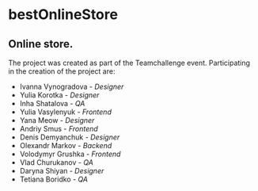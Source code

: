 # bestOnlineStore
Online store.
--
The project was created as part of the Teamchallenge event. Participating in the creation of the project are:
- Ivanna Vynogradova - *Designer*
- Yulia Korotka - *Designer*
- Inha Shatalova - *QA*
- Yulia Vasylenyuk - *Frontend*
- Yana Meow - *Designer*
- Andriy Smus - *Frontend*
- Denis Demyanchuk - *Designer*
- Olexandr Markov - *Backend*
- Volodymyr Grushka - *Frontend*
- Vlad Churukanov - *QA*
- Daryna Shiyan - *Designer*
- Tetiana Boridko - *QA*
